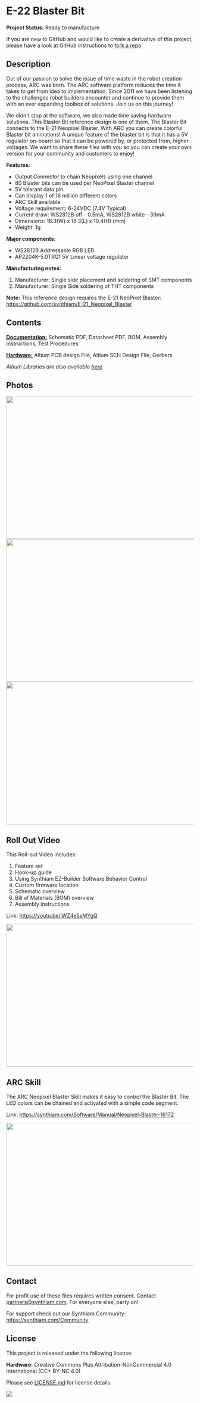 # E-22 Blaster Bit

**Project Status:** Ready to manufacture

If you are new to GitHub and would like to create a derivative of this project, please have a look at GitHub instructions to [fork a repo](https://help.github.com/en/articles/fork-a-repo)

## Description

Out of our passion to solve the issue of time waste in the robot creation process, ARC was born. The ARC software platform reduces the time it takes to get from idea to implementation. Since 2011 we have been listening to the challenges robot builders encounter and continue to provide them with an ever expanding toolbox of solutions. Join us on this journey!

We didn't stop at the software, we also made time saving hardware solutions. This Blaster Bit reference design is one of them. The Blaster Bit connects to the E-21 Neopixel Blaster. With ARC you can create colorful Blaster bit animations! A unique feature of the blaster bit is that it has a 5V regulator on-board so that it can be powered by, or protected from, higher voltages.  We want to share these files with you so you can create your own version for your community and customers to enjoy!

**Features:** 
- Output Connector to chain Neopixels using one channel
- 80 Blaster bits can be used per NeoPixel Blaster channel
- 5V tolerant data pin
- Can display 1 of 16 million different colors
- ARC Skill available
- Voltage requirement: 6-24VDC (7.4V Typical)
- Current draw: WS2812B off - 0.5mA, WS2812B white - 39mA
- Dimensions: 16.3(W) x 18.3(L) x 10.4(H) (mm)
- Weight: 1g

**Major components:** 
- WS2812B Addressable RGB LED
- AP2204K-5.0TRG1 5V Linear voltage regulator

**Manufacturing notes:** 
1. Manufacturer: Single side placement and soldering of SMT components
2. Manufacturer: Single Side soldering of THT components

**Note:** This reference design requires the E-21 NeoPixel Blaster: https://github.com/synthiam/E-21_Neopixel_Blaster

## Contents

[**Documentation:**](https://github.com/synthiam/E-22_Blaster_Bit/tree/master/E-22%20Documentation) Schematic PDF, Datasheet PDF, BOM, Assembly Instructions, Test Procedures

[**Hardware:**](https://github.com/synthiam/E-22_Blaster_Bit/tree/master/E-22%20Hardware) Altium PCB design File, Altium SCH Design File, Gerbers

*Altium Libraries are also available <a href="https://github.com/synthiam/Synthiam_Altium_Librairies">here</a>*

## Photos

<p align="left">
<img src="https://live.staticflickr.com/65535/32801181207_6bb3ebc09d_k.jpg" width="683" height="383">
<img src="https://live.staticflickr.com/65535/33867577348_b748230ed4_k.jpg" width="683" height="383">
<img src="https://live.staticflickr.com/65535/33867577528_87d887444d_k.jpg" width="683" height="383"></p>

## Roll Out Video

This Roll-out Video includes:

1. Feature set 
2. Hook-up guide 
3. Using Synthiam EZ-Builder Software Behavior Control
4. Custom firmware location
5. Schematic overview
6. Bill of Materials (BOM) overview
7. Assembly instructions 

Link: https://youtu.be/iWZ4e5sMYgQ

<a href="https://youtu.be/iWZ4e5sMYgQ"><img src="https://media.giphy.com/media/iJVrOCN7n2OYXmgoqS/giphy.gif" width="683" height="383"></a>

## ARC Skill

The ARC Neopixel Blaster Skill makes it easy to control the Blaster Bit. The LED colors can be chained and activated with a simple code segment. 

Link: https://synthiam.com/Software/Manual/Neopixel-Blaster-16172

<a href="https://synthiam.com/Software/Manual/Neopixel-Blaster-16172"><img src="https://media.giphy.com/media/lOanb8dWhZGgvfvEgq/giphy.gif" width="683" height="383"></a>

## Contact

For profit use of these files requires written consent. Contact partners@synthiam.com. For everyone else, party on!

For support check out our Synthiam Community: https://synthiam.com/Community

## License

This project is released under the following license:

**Hardware:** Creative Commons Plus Attribution-NonCommercial 4.0 International (CC+ BY-NC 4.0)

Please see [LICENSE.md](https://github.com/synthiam/E-22_Blaster_Bit/blob/master/LICENSE.md) for license details.

<a href="https://synthiam.com"><img src="https://live.staticflickr.com/65535/47791527651_358dffb302_m.jpg"></a>
